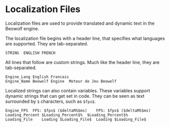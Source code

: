 # Localization Files

Localization files are used to provide translated and dynamic text in the Beowolf engine.

The localization file begins with a header line, that specifies what languages are supported. They are tab-separated.
```
STRING	ENGLISH	FRENCH
```

All lines that follow are custom strings. Much like the header line, they are tab-separated.
```
Engine_Lang	English	Francais
Engine_Name	Beowolf Engine	Moteur de Jeu Beowolf
```

Localized strings can also contain variables. These variables support dynamic strings that can get set in code. They can be seen as text surrounded by `$` characters, such as `$fps$`.
```
Engine_FPS	FPS: $fps$ ($deltaMS$ms)	FPS: $fps$ ($deltaMS$ms)
Loading_Percent	$Loading_Percent$%	$Loading_Percent$%
Loading_File	Loading $Loading_File$	Loading $Loading_File$
```